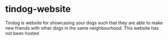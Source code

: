 # tindog-website
Tindog is website for showcasing your dogs such that they are able to make new friends with other
dogs in the same neighbourhood. This website has not been hosted
